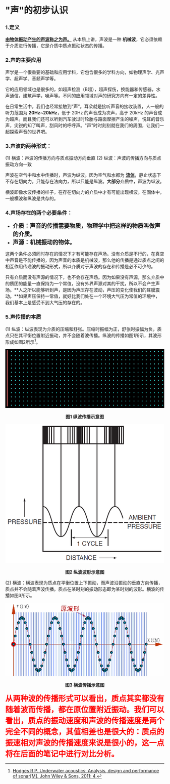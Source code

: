 # "声"的初步认识

### 1.定义

**[由物体振动产生的声波称之为声。](https://baike.baidu.com/item/%E5%A3%B0%E9%9F%B3/33686)** 从本质上讲，声波是一种 **机械波**，它必须依赖于介质进行传播，它是介质中质点振动状态的传播。 

### 2.声的主要应用
声学是一个很重要的基础和应用学科，它包含很多的学科方向，如物理声学、光声学、超声学、音频声学等。

它的应用领域也是很多的，如超声检测（B超），超声探伤，换能器和传感器，水声通信，建筑声学，噪声等。不同的应用领域对声的研究方向有一定的差异性。

在日常生活中，我们也经常接触到“声”。耳朵就是接听声音的接收装置，人一般的听力范围为 **20Hz~20kHz**，低于 20Hz 的声音成为次声，高于 20kHz 的声音成为超声。而且我们还可以听到汽车驶过时轮胎与路面摩擦产生的噪声，悦耳的音乐声，尖锐的知了叫声，刮风时的呼呼声。"声"时时刻刻就在我们的周围，让我们一起探索声音的世界吧。

### 3.声波的两种形式：
(1) 横波：声波的传播方向与质点振动方向垂直
(2) 纵波：声波的传播方向与质点振动方向一致

声波在空气中和水中传播时，声波为纵波。因为空气和水都为 **[流体](https://baike.baidu.com/item/%E6%B5%81%E4%BD%93/1534061?fr=aladdin)**，静止状态下不存在切向力，只能存在法向力，所以只能是纵波。**大部分**介质中，声波为纵波。

横波即像水波传播的样子，在存在切向力的介质中才有可能出现横波。在固体中，一般横波和纵波是共存的。

### 4.声场存在的两个必要条件：
- <font size="4">**介质：声音的传播需要物质，物理学中把这样的物质叫做声的介质。**</font>
- <font size="4">**声源：机械振动的物体。**</font>

这两个条件必须同时存在的情况下才有可能存在声场。没有介质是不行的，在真空中声音是不能传播的，因为声音的本质是机械波，那么他的传播是通过质点之间的相互作用传递波的振动形式，所以介质对于声波的存在和传播是必不可少的。

只有介质而没有声源的情况下，也不会存在声场。因为如果没有声源，那么介质中的质团的能量一直保持为一个常值，没有外界声源对其的干扰，所以不会产生声场。**人之所以能够听到声，是因为声压存在波动，声压的变化使我们的耳膜震动。**如果声压保持一常值，就好比我们处在一个环境大气压为常值的环境中，我们基本上是感受不到大气压的存在的。

### 5.声传播的本质
(1) 纵波：纵波表现为介质的压缩和舒张。压缩时振幅为正，舒张时振幅为负，质点只在其平衡位置附近振动，并不会随着波传播。纵波的传播如图1所示，其波形形成如图2所示[^1]。

![图1 纵波传播示意图](./resources/纵波传播示意图.jpg)

<center><b>图1 纵波传播示意图</b></center>

![图2 纵波波形形成示意图](./resources/纵波波形示意图.png)

<center><b>图2 纵波波形示意图</b></center>

(2) 横波：横波表现为质点在平衡位置上下振动，而声波沿振动的垂直方向传播，质点并不会随着声波传播。质点在某时刻的振动形态即为某时刻的波形。横波的传播如图3所示。

![横波传播示意图](./resources/横波传播示意图.gif)

<center><b>图3 横波传播示意图</b></center>



<font color="red" size="5">**从两种波的传播形式可以看出，质点其实都没有随着波而传播，都在原位置附近振动。我们可以看出，质点的振动速度和声波的传播速度是两个完全不同的概念，其值相差也是很大的：质点的振速相对声波的传播速度来说是很小的，这一点将在后面的笔记中进行对比分析。**</font>



[^1]:[Hodges R P. Underwater acoustics: Analysis, design and performance of sonar[M]. John Wiley & Sons, 2011: 4.](https://zz.glgoo.top/scholar?q=Hodges+R+P.+Underwater+acoustics%3A+Analysis%2C+design+and+performance+of+sonar%5BM%5D.+John+Wiley+%26+Sons%2C+2011%3A+4.)

